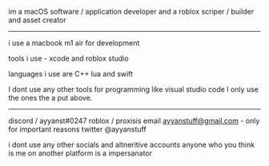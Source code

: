im a macOS software / application developer
 and a roblox scriper / builder and asset creator

---------------------------------------------------------------------

i use a macbook m1 air for development

 tools i use - xcode and roblox studio 

 languages i use are C++ lua and swift

I dont use any other tools for programming like visual studio code
I only use the ones the a put above.

---------------------------------------------------------------------

discord / ayyanst#0247
roblox / proxisis
email ayyanstuff@gmail.com - only for important reasons
twitter @ayyanstuff

i dont use any other socials and altneritive accounts
anyone who you think is me on another platform is a impersanator 







